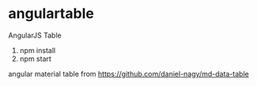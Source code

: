 # angulartable
AngularJS Table

1. npm install
2. npm start 

angular material table from https://github.com/daniel-nagy/md-data-table
